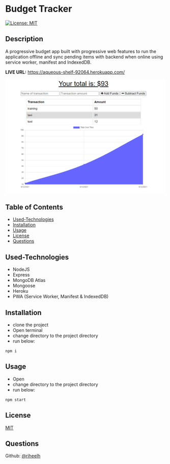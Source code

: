 # Budget Tracker
[![License: MIT](https://img.shields.io/badge/License-MIT-yellow.svg)](https://opensource.org/licenses/MIT)

## Description  
A progressive budget app built with progressive web features to run the application offline and sync pending items with backend when online using
service worker, manifest and IndexedDB.

**LIVE URL:** https://aqueous-shelf-92064.herokuapp.com/

![screen01](./assets/screen01.PNG)

## Table of Contents

- [Used-Technologies](#Used-Technologies)<br>
- [Installation](#Installation)<br>
- [Usage](#Usage)<br>
- [License](#License)<br>
- [Questions](#Questions)

## Used-Technologies
- NodeJS
- Express
- MongoDB Atlas
- Mongoose
- Heroku
- PWA (Service Worker, Manifest & IndexedDB)


## Installation  
- clone the project
- Open terminal
- change directory to the project directory
- run below: <br>
```
npm i
```

## Usage 
- Open
- change directory to the project directory
- run below: <br>
```
npm start
```
## License

[MIT](https://opensource.org/licenses/MIT)


## Questions
Github: [@riheelh](www.github.com/riheelh) <br>
